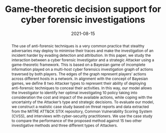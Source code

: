 ---
title: "Game-theoretic decision support for cyber forensic investigations"
abstract: "The use of anti-forensic techniques is a very common practice that stealthy adversaries may deploy to minimise their traces and make the investigation of an incident harder by evading detection and attribution. In this paper, we study the interaction between a cyber forensic Investigator and a strategic Attacker using a game-theoretic framework. This is based on a Bayesian game of incomplete information played on a multi-host cyber forensics investigation graph of actions traversed by both players. The edges of the graph represent players’ actions across different hosts in a network. In alignment with the concept of Bayesian games, we define 8 two Attacker types to represent their ability of deploying anti-forensic techniques to conceal their activities. In this way, our model allows the Investigator to identify her optimal investigating 10 policy taking into consideration the cost and impact of the available actions, while coping with the uncertainty of the Attacker’s type and strategic decisions. To evaluate our model, we construct a realistic case study based on threat reports and data extracted from the MITRE ATT&CK STIX repository, Common Vulnerability Scoring System (CVSS), and interviews with cyber-security practitioners. We use the case study to compare the performance of the proposed method against 15 two other investigative methods and three different types of Attackers."
collection: publications
permalink: /publication/nisioti2021game
date: 2021-08-15
venue: 'Sensors'
paperurl: '/files/pdf/papers/nisioti2021game.pdf'
link: 'https://doi.org/10.3390/s21165300'
citation: 'Antonia Nisioti, George Loukas, Stefan Rass, Emmanouil Panaousis (2021). 
    &quot;Game-theoretic decision support for cyber forensic investigations.&quot;
    <i>Sensors</i>, 21(16), 5300.<br>
    <span style="color:#2979ab;">(JCR 2021: 3.847, CiteScore 2021: 6.4)</span>'
---